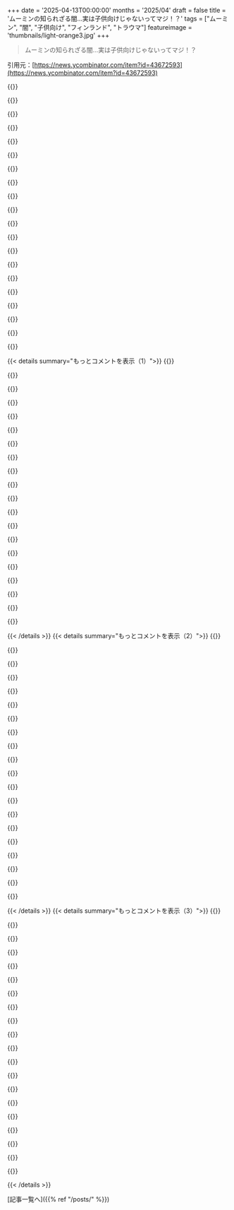 +++
date = '2025-04-13T00:00:00'
months = '2025/04'
draft = false
title = 'ムーミンの知られざる闇…実は子供向けじゃないってマジ！？'
tags = ["ムーミン", "闇", "子供向け", "フィンランド", "トラウマ"]
featureimage = 'thumbnails/light-orange3.jpg'
+++

> ムーミンの知られざる闇…実は子供向けじゃないってマジ！？

引用元：[https://news.ycombinator.com/item?id=43672593](https://news.ycombinator.com/item?id=43672593)

{{<matomeQuote body="この記事がどれくらい皮肉なのかわかんないけど、マジメな話だと思ってるよ。どっちにしろ、楽しくて賢い読み物だね。Moominのダークサイドをうまく指摘してるけど、深入りしすぎだと思うなー。Moominの現象について、終末とか崩壊とか機能不全の話が、家庭生活の可愛いお祝いとして誤解されてるって言うけど、それらは確かに存在するけど、それでも可愛いのがポイントじゃん！フィンランドのSwedish語を話すToveみたいな家族の典型的なダイナミクスを描いてて、それを奇妙な状況に投げ込んで、機能不全にも関わらず、みんなで生き残るんだよね。Moominmammaは史上最高に健全なキャラだよ、マジで。" userName="tikotus" createdAt="2025-04-13T13:44:16" color="#45d325">}}

{{<matomeQuote body="最近、Moominのオーディオブックを聞いたり、妻に本を読んだりしてるんだけど、大人向けのダークなサブテキストに気づき始めたんだよね（Moominpappaが家族全員を灯台に引っ越させて、Moominmammaが必死に鬱に対処しようとしてるやつはまだ処理中）。著者の謎に対する答えがあるんだ。<br>＞”Moomin現象の奇妙な点の一つは、終末、崩壊、機能不全の複雑な物語が、家庭生活の可愛いお祝いとして一貫して誤解されていることだ”<br>ポーランドでは、子供向けのMoominのアニメを見て育った世代がいて、それが可愛くてハッピーで、良いアートと音楽で、小さい子供にも向いてるから、その影響で本もポジティブに読んでるんだと思うよ。ヨーロッパ全体でも似たようなケースだと思う。" userName="TeMPOraL" createdAt="2025-04-13T21:16:51" color="#ff5c5c">}}

{{<matomeQuote body="明るい？子供向け？マジかよ。俺は30代半ばだけど、幼稚園の頃に見たアニメの悪夢を覚えてるよ。X-Filesレベルで怖かった（X-Filesもポーランドのテレビで放送されてた）。MoomintrollがStinkyと体を交換するエピソードをどうやってライトハートでポジティブって言えるんだ？GrokeとかHattifnatsみたいなモンスターの集まりは？親が俺を部屋から呼んで”wieczorynka”を見させようとしたけど、聞こえないフリして、終わりの歌が聞こえたら出て行ったよ。Moominマジで嫌い。消し去りたい。可愛いって言うのは、カミソリ入りのキャンディバーが美味しいって言うようなもん。テクニカルには正しいけど、正確な表現じゃない。" userName="i_hate_moomins" createdAt="2025-04-13T23:14:07" color="">}}

{{<matomeQuote body="私が子供たちにMoominを見せる理由はまさにそれだよ。今の子供向け番組みたいに退屈である必要はない。世界はそんなんじゃない。<br>フィンランドでは、90年代の子供たちはみんなMoominを見て育って、ほとんどまともになった。懐かしい思い出がいっぱい。" userName="hjgjhyuhy" createdAt="2025-04-14T03:25:59" color="">}}

{{<matomeQuote body="日本のMoominのアニメしか見たことないから、他のことは言えないけど、日本のMoominはフィンランドのほとんどの子供が見てたと思う。もちろん嫌いな子もいたけど。怖い部分もあったけど、論理的な説明とか背景があって、理解できたんだよね。<br>例えば、アリジゴクはMoominたちが魔法使いの帽子で小さくして、怖くなくなった。Grokeは怖いけど、誰かを傷つけたいわけじゃない。寂しいからみんなの周りをうろついてるんだけど、表現の仕方が怖いんだよね。魔法使いは怖いけど、誰かを傷つけたくないし、Moominたちを助けてくれる。Stinkyは見た目が怖いけど、悪いやつじゃない。" userName="jnurmine" createdAt="2025-04-14T12:05:31" color="#ff5733">}}

{{<matomeQuote body="Moominを嫌いって書くためだけに別アカウント作ったの？落ち着けよ。でも、長年経っても覚えてるってことは、それだけ特別な作品だったってことだよ。" userName="npodbielski" createdAt="2025-04-14T06:08:13" color="">}}

{{<matomeQuote body="ああ、作ったよ。この特定の文化について不満を言うのは悪いことだとは思わない。「トラウマになる」＝「並外れている」という考えには同意できない。" userName="i_hate_moomins" createdAt="2025-04-14T07:01:05" color="">}}

{{<matomeQuote body="ある子供にとってトラウマになることが、別の子供にとっては考えさせられることかもしれない。すべての人が同じようにエンターテイメントを体験するわけじゃない。" userName="ktallett" createdAt="2025-04-14T07:19:08" color="">}}

{{<matomeQuote body="あなたが何か悪いことをしたって意味で書いたんじゃないよ。<br>ただ、あなたが「Moomin嫌い」って書くためにそこまでするってことは、それが並外れてるってことだよ。<br>それに、すべてがみんなに合うわけじゃない。嫌いならそれでいいんだよ！暴力やセックスを描写せずにトラウマを与えたんだから、それは並外れた偉業だよ。" userName="npodbielski" createdAt="2025-04-14T07:53:46" color="">}}

{{<matomeQuote body="子供向けの本の意見を投稿するためだけに捨てアカウント作ったの、ウケる。" userName="klntsky" createdAt="2025-04-14T01:42:06" color="">}}

{{<matomeQuote body="それって、特にTVシリーズのことについて言ってるんだよね。" userName="Tempat" createdAt="2025-04-14T02:36:01" color="">}}

{{<matomeQuote body="Brothers Grimmの童話についてどう思うかな？多くの国の子供向けの民話には、暴力とか残酷さ、拷問とかが含まれてるよね。そういうディテールに注目するとさ。" userName="trhway" createdAt="2025-04-14T00:08:25" color="#45d325">}}

{{<matomeQuote body="大きくなってから読んだけど、特に何とも思わなかったな。子供の頃に見た映像化作品が、原作に忠実じゃなくて良かったよ。親がいくつか読んでくれたのを覚えてるけど、当時の私の理解力に合わせて怖さを調整してくれてたと思う。" userName="i_hate_moomins" createdAt="2025-04-14T06:34:14" color="#38d3d3">}}

{{<matomeQuote body="ああいう話は、子供に一人で森に入っちゃダメって教えようとしてるんだよ。歴史的な背景を考慮して読まないとね。現代の子供には向いてるとは思わないけど。" userName="adrianN" createdAt="2025-04-14T05:07:23" color="">}}

{{<matomeQuote body="赤ずきんちゃんが道を間違って横断した時にどうなるか、みたいな話にすればいいんじゃない？飢えたオオカミに出会うのと大差ないよね。動画とかも追加して、教訓を記憶に焼き付けるのもありかも。" userName="trhway" createdAt="2025-04-14T08:04:58" color="">}}

{{<matomeQuote body="「Hans-guck-in-die-Luft」（たぶん”Johnny-Head-in-the-Air”のこと？）がまさにそれ向けじゃない？" userName="Timon3" createdAt="2025-04-14T09:22:19" color="">}}

{{<matomeQuote body="Grimmの童話にはグロテスクなものもあるけど、子供向けの民話と考えるのは誤解かも。Grimmは大人たちの間で語られていた話を収集したんだよ。19世紀には子供向けの童話を出版するのが流行ったけど、それは大人向けの話をきれい<br>にしたものだったりする。" userName="bazoom42" createdAt="2025-04-14T13:31:59" color="#785bff">}}

{{<matomeQuote body="オリジナルを読むと、色々発見があって面白いよね。" userName="Aeolun" createdAt="2025-04-14T01:34:54" color="">}}

{{<matomeQuote body="ニョロニョロが出てくるシーンで、ムーミン一家が家に閉じこもって、何もかも凍り付くシーンはマジで怖かった。でも、ムーミンは全体的に素晴らしい作品だよね。ムーミンのコーヒーカップ買っちゃった（Grokeのもある！）" userName="mrmlz" createdAt="2025-04-14T08:43:54" color="#45d325">}}

{{<matomeQuote body="＞可愛くて、幸せだった<br>ムーミンには暗い一面もあるエピソードも多いよね。特にGrokeとかhattifattenersが出てくるやつ。Tvtropesにリストがあるよ。<br>＞Grokeはマジで怖くて、ポーランドでは子供たちが全国的に恐怖を感じて、トラウマになった子もいたみたい。親がムーミンを禁<br>止したり、Grokeをお化けとして使って子供をしつけたりしてたんだって。90年代とか2000年代のポーランドの子供ならわかるはず。" userName="thih9" createdAt="2025-04-13T22:35:04" color="#ff33a1">}}

{{< details summary="もっとコメントを表示（1）">}}
{{<matomeQuote body="マジで言い過ぎだって。The Grokeはここでは夜の悪夢ってよりミームみたいなもんじゃん？確かに影響はあったし記憶に残るけど、トラウマになった子供たちが大量発生したわけじゃないと思うんだけど。" userName="krige" createdAt="2025-04-14T05:59:33" color="">}}

{{<matomeQuote body="もしかして違うアニメ見てた？その年齢じゃなかったとか？忘れちゃったとか？<br>＞多くの証言があるよ。<br>＞The Grokeは多くの人に、研究でも、フィクションの中で最も不気味なキャラの一人って考えられてる。90年代後半から2000年代初頭、90年代のアニメシリーズ（多くの人がThe Grokeを最も恐ろしく描写してるって思ってる）がポーランドで公開されたとき、ポーランド語でBukaとして知られるThe Grokeはポーランドの子供たちの間でパニックを引き起こした。The Grokeは声優Andrzej Boguszによる深くて不気味な冷たい遠吠えやうめき声のような違う音を出した。これはエピソードの暗い色使い（フィンランドのエピソードや他の放送と共通の特徴）と、ムーミンが主に夜にWieczorynkaの番組枠で放送されたという事実と相まって、The Grokeは90年代と2000年代初頭の子供たちにとって最も怖い子供時代のキャラクターの一人だと広く考えられてた。<br>＞多くの子供たちが彼女に怯え、彼女のせいで眠れなくなり、彼女に追いかけられたり、The Grokeに変身する夢を見た（そのような夢のいくつかの例は、2010年代初頭に閉鎖される前のmyslalemże.plポータルで見つけることができた）。閉鎖されたポータルGrono.netには、The Grokeについての子供時代の話を共有するANTY-BUKAというAnti-Grokeフォーラムもあった。<br>https://villains.fandom.com/wiki/The_Groke<br>さらに個人的な意見。<br>＞[google translate] なぜ暗くてブーンという音がする人物が小さな子供たちを怖がらせることができるのだろうか？ねえ、私にはできない。子供の頃、私はそれをとても恐れていた。今、私はその理由がわからない。同級生（15歳）と話すと、彼らも怖がっていたと言う。なぜ？<br>https://www.filmweb.pl/serial/Muminki-1990-119826/discussion…" userName="thih9" createdAt="2025-04-14T06:32:02" color="#ff33a1">}}

{{<matomeQuote body="filmwebのディスカッションのコメントは、作者が今は怖くないって明記してて、なぜ当時怖かったのかわからないって言ってるね。他のコメントも、彼女が孤独そうに見えて、hattifnattarより怖くないって指摘してる。全然トラウマになるような体験じゃないじゃん。" userName="krige" createdAt="2025-04-14T07:12:14" color="">}}

{{<matomeQuote body="全然「かわいくてハッピー」でもないよね。" userName="thih9" createdAt="2025-04-14T07:59:51" color="">}}

{{<matomeQuote body="……<br>私は確かにあれの悪夢を見たけど……" userName="mrmlz" createdAt="2025-04-14T08:40:38" color="">}}

{{<matomeQuote body="原作大好きで、子供たちに全部読んだけど、この記事の主張は言い過ぎだと思うなー。<br>原作は奇妙な物語で、暗い部分もあるし、大人が人生経験からしか理解できない行動をとることもある（例えば、Moominpappaが家族の生活をひっくり返して孤島に移住したがるとか）。でも、子供たちは冒険とか友情に注目してるみたい。<br>ムーミンは、BlueyとかPixarの映画みたいに、子供も親も楽しめるメディアだと思う。" userName="philips" createdAt="2025-04-13T14:57:01" color="#ff33a1">}}

{{<matomeQuote body="子供から若い大人になるまで寄り添うシリーズって見方もできるよね。（シリーズを読み終わるまでに数年かかった。最初の数冊は寝る前の読み聞かせで、後のほうは自分で読んだ）。最初はファンタジーで奇抜だけど、ムーミン一家とその周りの人々の人間関係が重苦しくなっていく。「Moominpapa at Sea」は大人に一番共感できるかも。家族の団結とか、出来事への対処法とか、育児とか、ルーティンを破ること（ピクニック）とか、報われない恋とかのメッセージがあるよね。<br>「Moominland Midwinter」も面白いキャラ分析で、スポーティな”芸術家” Hemulenがキャストのほとんどにとって手に負えないとか、忘れっぽいおじいちゃんとか。誰とでも友達にならなくてもいいってメッセージかもね。めんどくさいし。<br>「Finn Family Moomintroll」と比べてみると、こっちはひたすらバカバカしい軽い冒険で、ちょっと大人向けのジョークが混ざってる感じ。" userName="eqqn" createdAt="2025-04-14T13:08:42" color="#ff33a1">}}

{{<matomeQuote body="あなたの経験から、子供に原作を紹介するのに最適な年齢は何歳だと思いますか？" userName="kleinishere" createdAt="2025-04-13T16:09:26" color="">}}

{{<matomeQuote body="うちの子が3歳と6歳の時に小説を読み始めたよ。二人とも大好き。3歳の子は絵がメインだけどね。<br>絵本のバージョンもたくさん出てるけど、それは後で読んだから、私にとっては小説ほど面白くなかったかな。<br>HNっぽく言うと、Inkpalm 5で電気を消して読んで、絵を見るときは交代で見てるよ。" userName="philips" createdAt="2025-04-13T17:19:31" color="#785bff">}}

{{<matomeQuote body="前の人じゃないけど、自分の子供の頃の経験とかからすると、5歳くらいから原作を紹介するのは全然ありだと思う。<br>大人はシリアスなテーマに気づくけど、子供はストーリーとか、ちょっとした危険とか、乗り越えることとか、全体的な温かさを楽しむんじゃないかな。" userName="sireat" createdAt="2025-04-13T17:13:26" color="#785bff">}}

{{<matomeQuote body="ムーミンの本、最初のは5/6から始まったけど、最近のは子供向けだよね。初期の新聞漫画は全然違う。TVもそうで、後の日本とオランダの合作アニメは可愛いけど、初期のTVシリーズ（いくつかある）は、階段下の物置みたいに暗くて、Grokeが郵便配達みたいに全部殺しまくるんだよ。[0] https://www.moomin.com/en/blog/moomin-tv-animations/" userName="nonrandomstring" createdAt="2025-04-13T17:45:37" color="">}}

{{<matomeQuote body="どの本にもユーモアと暗さがあるけど、初期の作品はもっと奇抜で遊び心があって、後の作品は孤独とか疎外感、喪失感がテーマになってる感じ。" userName="bazoom42" createdAt="2025-04-13T21:45:32" color="#38d3d3">}}

{{<matomeQuote body="その通り。作者の主張は考えが足りないと思うな。「ムーミンの現象で一番奇妙なのは、終末とか崩壊とか機能不全の話が、家庭生活の可愛いお祝いとして誤解されてること」って言ってるけど、それこそが家庭生活を祝う価値がある理由じゃん。災害や苦難を乗り越えるための支えになるんだから。その強さを示すことこそ、最高の祝い方じゃない？" userName="fsloth" createdAt="2025-04-13T16:07:12" color="#38d3d3">}}

{{<matomeQuote body="ムーミンパパが中年クライシスで家族全員を引っ越しさせたり、ムーミンママを鬱にさせたりするのが、本当に家族の祝いになるの？" userName="bazoom42" createdAt="2025-04-13T17:29:02" color="">}}

{{<matomeQuote body="私はそう思うな。私の中では、面白い人生の選択だけど、安全でまともって感じ。まあ、アルコール依存症の家庭で育ったから、私の基準は“素晴らしい”のハードルが低いかも。" userName="fsloth" createdAt="2025-04-13T19:28:34" color="">}}

{{<matomeQuote body="ムーミンたちはそれを乗り越えて、より賢く、自分自身と向き合ってるんだよ。家族っていうのは、理想の自分じゃなくても、未完成な自分でもいられる場所であるべき。ムーミンたちは、それが家族を強くするってことを示してるんだ。" userName="pavlov" createdAt="2025-04-13T18:07:05" color="#ff5733">}}

{{<matomeQuote body="＞ムーミンたちはそれを乗り越えて、より賢く、自分自身と向き合ってるんだよ。<br>本当にそうかな？それとも、子供向けの本にあるべき理想を投影してるだけ？ムーミンママは、孤独な島での試練の後にどう変わったの？次の本では、ママがいなくなって、残されたキャラクターがどう影響を受けるかって話だから、わからないんだよね。<br>ムーミンの本の暗い部分は隠されてないよ。全部見えてる。<br>たとえば、霜が降りたときに避難することを忘れるリス。当然、凍死する。でも、ちゃんと埋葬してあげるんだ。" userName="bazoom42" createdAt="2025-04-13T18:23:13" color="#785bff">}}

{{<matomeQuote body="可愛い家族の部分は、後の作品になるほど薄れていくよね。最後の本は、もういなくなってしまったムーミンママへの憧憬を描いてるし。<br>そもそも、ヤンソンは子供向けに書いたとは言ってないし。" userName="bazoom42" createdAt="2025-04-13T15:03:50" color="#ff33a1">}}

{{<matomeQuote body="タイトルはもしかして、皮肉かな？Dark Side of the Moo(mi)n?" userName="xg15" createdAt="2025-04-13T20:47:09" color="">}}

{{<matomeQuote body="フィンランドに数年住んでたけど、フィンランド人はムーミンみたいに、気まぐれだけど奥深いんだよね。白夜の束の間の喜びと、長い冬の前触れみたいに。フィンランドの自然愛と静かな孤独を反映してて、ムーミンの谷はフィンランドの湖畔のコテージを彷彿とさせる。幸せそうな雰囲気の裏には、厳しい冬とか、深酒とか、苦労が隠れてるけど、ムーミンの温かさは、フィンランド人の健全な人柄を映し出してるんだ。" userName="briandw" createdAt="2025-04-13T15:59:25" color="#ff5733">}}


{{< /details >}}
{{< details summary="もっとコメントを表示（2）">}}
{{<matomeQuote body="フィンランド人って、ヨーロッパの他の国よりキリスト教に触れるのが遅かったんだよね。キリスト教以前の宗教は自然との関係を大事にしてたから、それが言いたいことの理由かもね。" userName="Paianni" createdAt="2025-04-13T22:52:43" color="">}}

{{<matomeQuote body="たった数冊の本で何百万人もの国民性を語ろうとするのは、ちょっと考え直した方がいいかもね。" userName="weregiraffe" createdAt="2025-04-14T06:19:57" color="">}}

{{<matomeQuote body="子供に悲しい現実を見せるのは大事だと思うな。隠すことが進歩を妨げるし、子供を混乱させるから。子供には真実が必要なんだよ。フランスの児童心理学者の本、おすすめ。" userName="47282847" createdAt="2025-04-13T22:23:53" color="#785bff">}}

{{<matomeQuote body="スウェーデン人に質問。「Pettson och Findus」を子供の頃どう思ってた？大人が子供に読んで聞かせる視点だと、子供の世話の面白い面と悲しい面を描いてるように思えるし、Pettsonに共感しちゃう。子供の頃はどうだった？<br>本題だけど、この記事面白かった。こんなに暗い面があるなんて思わなかったな。11歳で9つの話を3冊の本で読んで、すごく楽しんでたけど、記事にあるような恐怖は全然感じなかった。特に真冬の話は、春の兆しを待ち望む感じがよかった。外国人が3月の天気を「冬」って言って落ち込んでるのには驚いたけどね！" userName="culebron21" createdAt="2025-04-13T17:43:27" color="#ff33a1">}}

{{<matomeQuote body="Pettsonは発明がすごいから好きだったな。たくさんのスクリプトを書く人みたい。Findusは実験家って感じ。何か思いついたら、それを試してみるんだよね。猫だから、科学的な実験家ではないけどね。MoominはTVでしか見たことないけど、すごく質素でフィンランド的だと思った。怖いわけじゃないけど、子供が見るには何か違う感じ。でも、あの質素で孤立した環境のキャラクターを理解するにはいいかもね。" userName="impossiblefork" createdAt="2025-04-13T20:34:02" color="#45d325">}}

{{<matomeQuote body="へー、ソ連のMoominのアニメしか見たことないから、オランダのアニメがそんなに恐ろしいなんて知らなかった。" userName="culebron21" createdAt="2025-04-14T11:55:48" color="">}}

{{<matomeQuote body="Pettson och Findusは好きだったよ。兄弟コメントに同意。キツネと花火の話は印象的だったな。暗い瞬間とその解決が一番意味があると思った。子供から苦労や難しい問題を奪うのは間違ってるって意見に賛成。Moominだけど、みんな何を言ってるんだ？自分はOPに賛成だな。子供の頃のMoominの印象は…<br>・原作コミック：暗い、重い、実存的、不安、憂鬱、皮肉っぽい。「これは子供向けじゃないかも」。でも大好きだったし、もっと評価されるべき。<br>・TVアニメ：楽しいファンタジー。<br>・新聞コミック：ついていけなかった。<br>・実写TV：これは悪夢だった。明るい話のはずなのに、兄は37歳になってもトラウマだって言ってる。" userName="justaswede" createdAt="2025-04-14T12:58:15" color="#45d325">}}

{{<matomeQuote body="スウェーデン人じゃないけど、本を読んで育ったよ。Findusは猫だって分かってたから、子供の頃は共感できなかったな。3歳から9歳くらいの頃は楽しかったけど、教訓はよく分からなかった。ただ面白かった。PCゲームも面白かったな。ある程度の年齢になると、エンジニアリングのパズルが難しかったけど。でも、Findusのことはあまり関係なくて、漫画の雰囲気が好きだった。パンケーキケーキのレシピを本から見つけたのが嬉しかったな。" userName="patall" createdAt="2025-04-13T23:30:00" color="">}}

{{<matomeQuote body="MoominをTVで見て育って、人生の教訓と良い価値観と深いトラウマを植え付けられた…" userName="Arn_Thor" createdAt="2025-04-13T13:28:22" color="">}}

{{<matomeQuote body="うちのフィンランドの親戚の人生観をすべて体現してる感じ。" userName="monero-xmr" createdAt="2025-04-13T13:50:35" color="#ff33a1">}}

{{<matomeQuote body="マジそれな。TFAの「2005年まで英語に翻訳されなかった」ってのが意味不明なんだよね。確かにその本はそうかもだけど、ヨーロッパじゃ1978年とか1985年にポーランドのフェルト人形アニメが放送されてたじゃん。" userName="amiga386" createdAt="2025-04-13T20:47:05" color="">}}

{{<matomeQuote body="それな。興味ある人のために最初のシーズン（英語）置いてくね。https://archive.org/details/moomin-season-1/%5BMoomin+Master..." userName="binarysneaker" createdAt="2025-04-13T17:44:59" color="">}}

{{<matomeQuote body="今すぐコミックを読め…" userName="baq" createdAt="2025-04-13T14:28:54" color="">}}

{{<matomeQuote body="https://archive.ph/okLEv" userName="JKCalhoun" createdAt="2025-04-13T13:21:23" color="">}}

{{<matomeQuote body="シェアありがとね。めっちゃ面白い。作者が作品について色々言われて大変だったってのは悲しいね。作者も複雑な人間だってことを理解するべきだよ。自分たちが作ったものがすごいからってね。キャラデザの移り変わりを見るのも面白いよね。最初のMoominはマジで奇妙だけど面白い。時代が変わったからね。" userName="npteljes" createdAt="2025-04-13T15:07:34" color="#38d3d3">}}

{{<matomeQuote body="子供の頃Moomin大好きだったんだけど、妻に話したら怖いって言われてビックリしたんだよね。今息子と見てるんだけど、メランコリーに対する耐性が元々あったのかも。子供の頃は良いと思ってたけど、今は最高だと思ってる！Moominのダークさは、世界はただそこにあって、あなたのことなんて気にしてないってことを教えてくれるところだよね。人は孤独で、それをどう受け止めるかが大事なんだよね。Snufkinは子供の頃は嫌いだったけど、今は好き。彼はストイックでニヒリストで、ただそこにいることを受け入れて、コントロールできないものを楽しんでるんだよね。Moominは人生の苦しみと向き合ってる。子供の頃のアニメはそういうのが多かった気がする。" userName="dusted" createdAt="2025-04-14T20:08:18" color="#38d3d3">}}

{{<matomeQuote body="JansonはMoominだけじゃなくて、壁画も作ってるんだよ。https://tovejansson.com/gallery/murals/　全然ダークじゃないじゃん。（「Party in the City」には、タバコを吸ってる女性の前に小さいMumintrollがいるけど、あれはJansonの自画像だよ）" userName="hanslub42" createdAt="2025-04-13T14:32:58" color="">}}

{{<matomeQuote body="Jansonの居心地の良いMoominの世界が、実存的な恐怖と戦争で荒廃した時代の現実と重なっているのは印象的だね。" userName="tejas911" createdAt="2025-04-13T15:29:13" color="#38d3d3">}}

{{<matomeQuote body="MoominとAdventure Timeのテーマには面白い共通点があるよね。誰か詳しい人が3時間のYouTube動画作ってくれないかな。" userName="hiAndrewQuinn" createdAt="2025-04-13T17:33:42" color="">}}

{{<matomeQuote body="子供向けの物語は、人生のダークサイドに関する教訓や警告を隠すように作られてるんだよ。トラウマにならないようにね。Grimm兄弟が集めたものや、Disneyが綺麗にしたものにも、警告が隠されてる。子供たちに「The Tiger who came to Tea」を読んだり、劇場に連れて行ったりしたけど、作者はGestapoが来る前にドイツから逃げ出したんだよね。それが彼女の人生や作品に影響を与えたんだ。（「Hitler Stole Pink Rabbit」は自伝だと思う）だから、色々隠されてるんだよ。" userName="lifeisstillgood" createdAt="2025-04-13T14:28:08" color="#38d3d3">}}


{{< /details >}}
{{< details summary="もっとコメントを表示（3）">}}
{{<matomeQuote body="Kerrは、tigerはただのtigerであり、彼女の生い立ちとは関係ないって何度も言ってるよ" userName="logifail" createdAt="2025-04-13T14:59:11" color="">}}

{{<matomeQuote body="ムーミンについてめっちゃ面白い解釈だね。物語の誤解って、自分自身の視点で物語が作られるってことを示してるってのに同意。特に、家族の機能不全があっても、家族の回復力を強調してるところが好きだな。考えさせられるし、ちょっとメランコリックだけど、引き込まれる視点だよね。すごく共感できる。" userName="y2236li" createdAt="2025-04-13T17:18:29" color="#45d325">}}

{{<matomeQuote body="TV番組しか見たことない人は、ぜひ原作を読んでみてほしいな。色んな意味が込められてるんだ。" userName="internet_points" createdAt="2025-04-14T08:49:57" color="#ff33a1">}}

{{<matomeQuote body="こんなに大きなものだとは知らなかった。オーストラリアに住んでるんだけど、子供の頃に本を1冊読んだだけなんだ。でも、最近の映画化まで、一度も見たことも聞いたこともなかった。" userName="stevage" createdAt="2025-04-13T21:54:43" color="">}}

{{<matomeQuote body="子供にムーミンパパの思い出を読んで聞かせたよ！最高の本だね。" userName="sibeliuss" createdAt="2025-04-13T18:42:15" color="#785bff">}}

{{<matomeQuote body="ムーミンの初期のスケッチは、Toveが妹をからかうために描いたImmanuel Kantのカリカチュアだったっていうのがお気に入り。" userName="hiAndrewQuinn" createdAt="2025-04-13T17:31:27" color="#ff5c5c">}}

{{<matomeQuote body="昔読んだ話ではごっちゃになってたけど、本当はこうだったらしいよ。https://www.moomin.com/en/blog/the-story-of-moomintrolls/　夏の日に、妹のToveは兄弟のPer Olov Janssonと文学哲学について話してて、ToveがImmanuel Kantを引用したら、Per Olovがすぐにけなしたんだ。仕返しに、Toveは想像できる限り醜い生き物を描いたんだって。それが最初のMoominっぽい姿らしいよ。当時はSnorkって呼んでたみたいだけど。" userName="buovjaga" createdAt="2025-04-13T18:06:33" color="#45d325">}}

{{<matomeQuote body="さびしがりやのトフスは、孤独についてのすごく感動的な本だよ。<br>https://www.moomin.com/en/blog/who-will-comfort-toffle-backs...<br>＞でも、彼は自分の孤独について書こうとする時、<br>＞自分の家とHemulen、彼が見た滑らかな白い貝殻について、<br>＞Groke、彼が海を航海した夜について、言葉が見つからない。<br>＞彼は自分の物語を書くには恥ずかしすぎるんだ。かわいそうなトフスは言葉を失った。<br>＞だから、今誰がトフスを慰めるのだろう？誰かが手を差し伸べて<br>＞ミッフルが理解できるように、彼が手紙を書くのを手伝ってくれるのだろうか？　”" userName="helsinkiandrew" createdAt="2025-04-13T15:18:15" color="#38d3d3">}}

{{<matomeQuote body="昔読んだジョークを紹介するね。Mozzarellaはmoomin meat。" userName="mystraline" createdAt="2025-04-13T23:25:18" color="">}}

{{<matomeQuote body="子供の頃、Grokeの登場シーンがマジで怖かった。謎めいた、有能な、優れた敵という意味で、Xenomorphと同レベルだよ。" userName="danslaboudoir" createdAt="2025-04-13T17:26:12" color="#ff33a1">}}

{{<matomeQuote body="本は読んだことないんだよねー。てか、元々本だって知らなかったし。TVで見て育ったけど、マジ嫌いだったわ。感動とか求めてTVとか見ないんだよね。俺にとってTVは現実逃避だから、落ち込みたくないし、考えたくもない。ムーミン嫌いだった理由って多分これだわ。" userName="account-5" createdAt="2025-04-13T15:50:51" color="">}}

{{<matomeQuote body="トーベは現実逃避のために書いたんだってさ。<br>＞(FTA)<br>＞ムーミンの物語は、ヤンソンが友人のエヴァに書いた手紙の中で生まれたんだ。“悲しくて爆弾が怖くて、暗い考えから逃れたかったとき…私はすべてが自然で友好的で可能な信じられない世界に忍び込んだの”" userName="fsckboy" createdAt="2025-04-13T17:13:31" color="">}}

{{<matomeQuote body="実はTVシリーズって６種類もあるんだぜ。<br>1959: <br>https://en.wikipedia.org/wiki/Die_Muminfamilie<br>1969: <br>https://en.wikipedia.org/wiki/Moomin_(1969_TV_series)<br>1972: <br>https://en.wikipedia.org/wiki/New_Moomin<br>1977: <br>https://en.wikipedia.org/wiki/The_Moomins_(TV_series)<br>1990: <br>https://en.wikipedia.org/wiki/Moomin_(1990_TV_series)<br>2019: <br>https://en.wikipedia.org/wiki/Moominvalley_(TV_series)" userName="tarvaina" createdAt="2025-04-13T18:18:24" color="#ff5733">}}

{{<matomeQuote body="1990年のポーランドのストップモーションTVシリーズ<br>https://en.wikipedia.org/wiki/The_Moomins_(TV_series)<br>マジおすすめ。あれが一番、原作の魔法を捉えてると思う。" userName="sandgiant" createdAt="2025-04-13T19:22:28" color="#38d3d3">}}

{{<matomeQuote body="マジか、俺だけじゃなかったんだ。何年か前に何話か見直したんだけど、時々ちょっと不気味に感じたんだよね。もちろん、ちょっと砂糖でコーティングされてて抽象的だけど。でも、それが全年齢対象にするための良い方法だよね。" userName="_def" createdAt="2025-04-13T14:08:49" color="">}}

{{<matomeQuote body="ムーミンの失われたエピソードが結構あるんだよね。前回確認したときには20話くらい見つかってないって言ってた。もっと多かったんだけど、日本人がいくつか見つけたんだって。あと、作者が失われたエピソードについて話すのを拒否してるらしい。" userName="brador" createdAt="2025-04-13T20:27:40" color="#ff33a1">}}

{{<matomeQuote body="ムーミンの魅力って、家族の力関係を心地よく、でもちょっと偏って描いてるところから来てる気がするんだよねー。理想化されてるけど、馴染みのあるモデルっていうか。誤解の分析もいいけど、私は物語そのものの気まぐれさと回復力に惹かれるんだ。家庭生活に対する悲観的な見方よりもね。ムーミンの物語を憧れや逃避のテーマと結びつけるのは素晴らしい視点だと思う。すごく共感できる。" userName="y2236li" createdAt="2025-04-13T17:13:05" color="#ff33a1">}}

{{<matomeQuote body="この記事を見つける数分前に、トーベ・ヤンソンの映画を見終わったところだった！シェアしてくれてありがとう！" userName="kaffeeringe" createdAt="2025-04-14T09:13:39" color="">}}

{{<matomeQuote body="チャールズ・シュルツと似てるところもあるよね。" userName="jonstewart" createdAt="2025-04-14T00:28:19" color="">}}

{{<matomeQuote body="クッキー拒否したらすぐに操作的な広告が出てくるのってマジ勘弁。即離脱だわ。コンテンツ自体は気になってたんだけどね。" userName="fuzzy_biscuit" createdAt="2025-04-13T20:48:28" color="">}}


{{< /details >}}


[記事一覧へ]({{% ref "/posts/" %}})
